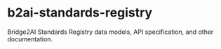 # b2ai-standards-registry
Bridge2AI Standards Registry data models, API specification, and other documentation.
